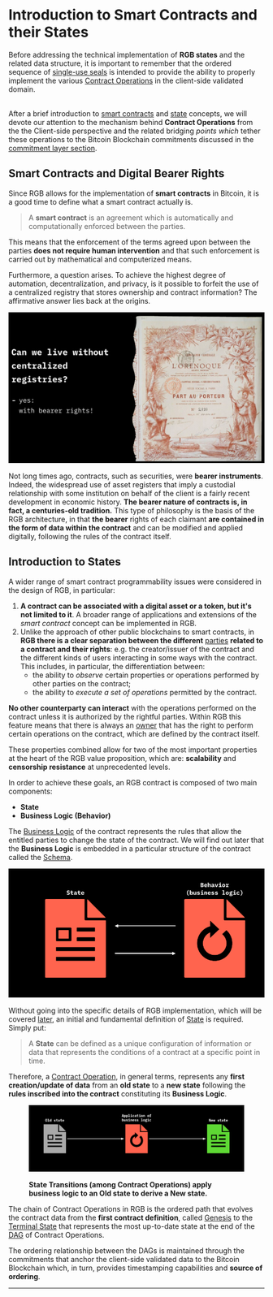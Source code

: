 # Introduction to Smart Contracts and their States

Before addressing the technical implementation of **RGB states** and the related data structure, it is important to remember that the ordered sequence of [single-use seals](../annexes/glossary.md#single-use-seal) is intended to provide the ability to properly implement the various [Contract Operations](../annexes/glossary.md#contract-operation) in the client-side validated domain.

\
After a brief introduction to [smart contracts](../annexes/glossary.md#contract) and [state](../annexes/glossary.md#contract-state) concepts, we will devote our attention to the mechanism behind **Contract Operations** from the the Client-side perspective and the related bridging _points which_ tether these operations to the Bitcoin Blockchain commitments discussed in the [commitment layer section](../commitment-layer/commitment-schemes.md).

## Smart Contracts and Digital Bearer Rights

Since RGB allows for the implementation of **smart contracts** in Bitcoin, it is a good time to define what a smart contract actually is.

> A **smart contract** is an agreement which is automatically and computationally enforced between the parties.

This means that the enforcement of the terms agreed upon between the parties **does not require human intervention** and that such enforcement is carried out by mathematical and computerized means.

Furthermore, a question arises. To achieve the highest degree of automation, decentralization, and privacy, is it possible to forfeit the use of a centralized registry that stores ownership and contract information? The affirmative answer lies back at the origins.

![RGB enables digital version of bearer instruments.](../.gitbook/assets/orenoque-contract.png)

Not long times ago, contracts, such as securities, were **bearer instruments**. Indeed, the widespread use of asset registers that imply a custodial relationship with some institution on behalf of the client is a fairly recent development in economic history. **The bearer nature of contracts is, in fact, a centuries-old tradition.** This type of philosophy is the basis of the RGB architecture, in that **the bearer** rights of each claimant **are contained in the form of data within the contract** and can be modified and applied digitally, following the rules of the contract itself.

## Introduction to States

A wider range of smart contract programmability issues were considered in the design of RGB, in particular:

1. **A contract can be associated with a digital asset or a token, but it's not limited to it**. A broader range of applications and extensions of the _smart contract_ concept can be implemented in RGB.
2. Unlike the approach of other public blockchains to smart contracts, in **RGB there is a clear separation between the different** [parties](../annexes/glossary.md#contract-participant) **related to a contract and their rights**: e.g. the creator/issuer of the contract and the different kinds of users interacting in some ways with the contract. This includes, in particular, the differentiation between:
   * the ability to _observe_ certain properties or operations performed by other parties on the contract;
   * the ability to _execute a set of operations_ permitted by the contract.

**No other counterparty can interact** with the operations performed on the contract unless it is authorized by the rightful parties. Within RGB this feature means that there is always an [owner](../annexes/glossary.md#ownership) that has the right to perform certain operations on the contract, which are defined by the contract itself.

These properties combined allow for two of the most important properties at the heart of the RGB value proposition, which are: **scalability** and **censorship resistance** at unprecedented levels.

In order to achieve these goals, an RGB contract is composed of two main components:

* **State**
* **Business Logic (Behavior)**

The [Business Logic](../annexes/glossary.md#business-logic) of the contract represents the rules that allow the entitled parties to change the state of the contract. We will find out later that the **Business Logic** is embedded in a particular structure of the contract called the [Schema](../annexes/glossary.md#schema).

![In order to evolve, smart contract states must fallow a business logic.](../.gitbook/assets/state-business-logic.png)

Without going into the specific details of RGB implementation, which will be covered [later](state-transitions.md), an initial and fundamental definition of [State](../annexes/glossary.md#contract-state) is required. Simply put:

> A **State** can be defined as a unique configuration of information or data that represents the conditions of a contract at a specific point in time.

Therefore, a [Contract Operation](../annexes/glossary.md#contract-operation), in general terms, represents any **first creation/update of data** from an **old state** to a **new state** following the **rules inscribed into the contract** constituting its **Business Logic**.

<figure><img src="../.gitbook/assets/old2new_state.png" alt=""><figcaption><p><strong>State Transitions (among Contract Operations) apply business logic to an Old state to derive a New state.</strong></p></figcaption></figure>

The chain of Contract Operations in RGB is the ordered path that evolves the contract data from the **first contract definition**, called [Genesis](../annexes/glossary.md#genesis) to the [Terminal State](../annexes/glossary.md#terminal-consignment-consignment-endpoint) that represents the most up-to-date state at the end of the [DAG](../annexes/glossary.md#directed-acyclic-graph-dag) of Contract Operations.

The ordering relationship between the DAGs is maintained through the commitments that anchor the client-side validated data to the Bitcoin Blockchain which, in turn, provides timestamping capabilities and **source of ordering**.

***

